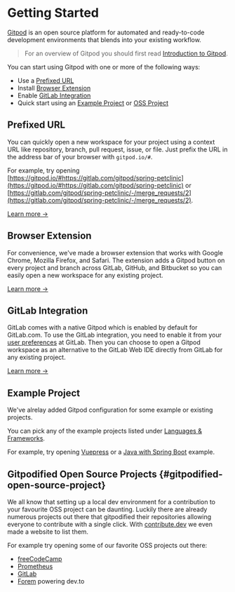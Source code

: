 # Getting Started

[Gitpod](https://www.gitpod.io) is an open source platform for automated and ready-to-code development environments that blends into your existing workflow.

> For an overview of Gitpod you should first read [Introduction to Gitpod](/docs/).

You can start using Gitpod with one or more of the following ways:

- Use a [Prefixed URL](#prefixed-url)
- Install [Browser Extension](#browser-extension)
- Enable [GitLab Integration](#gitlab-integration)
- Quick start using an [Example Project](#example-project) or [OSS Project](#gitpodified-open-source-project)

## Prefixed URL

You can quickly open a new workspace for your project using a context URL like repository, branch, pull request, issue, or file. Just prefix the URL in the address bar of your browser with `gitpod.io/#`.

For example, try opening [https://gitpod.io/#https://gitlab.com/gitpod/spring-petclinic](https://gitpod.io/#https://gitlab.com/gitpod/spring-petclinic) or [https://gitlab.com/gitpod/spring-petclinic/-/merge_requests/2](https://gitlab.com/gitpod/spring-petclinic/-/merge_requests/2).

[Learn more &rarr;](/docs/context-urls/)

## Browser Extension

For convenience, we've made a browser extension that works with Google Chrome, Mozilla Firefox, and Safari. The extension adds a Gitpod button on every project and branch across GitLab, GitHub, and Bitbucket so you can easily open a new workspace for any existing project.

[Learn more &rarr;](/docs/browser-extension/)

## GitLab Integration

GitLab comes with a native Gitpod which is enabled by default for GitLab.com. To use the GitLab integration, you need to enable it from your [user preferences](https://gitlab.com/-/profile/preferences) at GitLab. Then you can choose to open a Gitpod workspace as an alternative to the GitLab Web IDE directly from GitLab for any existing project.

[Learn more &rarr;](/docs/gitlab-integration/)

## Example Project

We've alrelay added Gitpod configuration for some example or existing projects.

You can pick any of the example projects listed under [Languages & Frameworks](https://www.gitpod.io/docs/languages-and-frameworks/).

For example, try opening [Vuepress](https://gitpod.io/#https://github.com/vuejs/vuepress) or a [Java with Spring Boot](https://gitpod.io/#https://github.com/gitpod-io/spring-petclinic) example.

## Gitpodified Open Source Projects {#gitpodified-open-source-project}

We all know that setting up a local dev environment for a contribution to your favourite OSS project can be daunting. Luckily there are already numerous projects out there that gitpodified their repositories allowing everyone to contribute with a single click. With [contribute.dev](https://contribute.dev/) we even made a website to list them.

For example try opening some of our favorite OSS projects out there:
- [freeCodeCamp](https://gitpod.io/#https://github.com/freeCodeCamp/freeCodeCamp)
- [Prometheus](https://gitpod.io/#https://github.com/prometheus/prometheus)
- [GitLab](https://gitpod.io/#https://gitlab.com/gitlab-org/gitlab)
- [Forem](https://gitpod.io/#https://github.com/thepracticaldev/dev.to) powering dev.to
